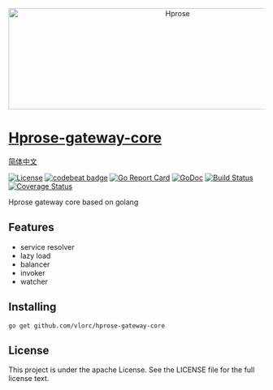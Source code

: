 <p align="center"><img src="http://hprose.com/banner.@2x.png" alt="Hprose" title="Hprose" width="650" height="200" /></p>

# [Hprose-gateway-core](https://github.com/vlorc/hprose-gateway-core)
[简体中文](https://github.com/vlorc/hprose-gateway-core/blob/master/README_CN.md)

[![License](https://img.shields.io/:license-apache-blue.svg)](https://opensource.org/licenses/Apache-2.0)
[![codebeat badge](https://codebeat.co/badges/c41b426c-4121-4dc8-99c2-f1b60574be64)](https://codebeat.co/projects/github-com-vlorc-hprose-gateway-core-master)
[![Go Report Card](https://goreportcard.com/badge/github.com/vlorc/hprose-gateway-core)](https://goreportcard.com/report/github.com/vlorc/hprose-gateway-core)
[![GoDoc](https://godoc.org/github.com/vlorc/hprose-gateway-core?status.svg)](https://godoc.org/github.com/vlorc/hprose-gateway-core)
[![Build Status](https://travis-ci.org/vlorc/hprose-gateway-core.svg?branch=master)](https://travis-ci.org/vlorc/hprose-gateway-core?branch=master)
[![Coverage Status](https://coveralls.io/repos/github/vlorc/hprose-gateway-core/badge.svg?branch=master)](https://coveralls.io/github/vlorc/hprose-gateway-core?branch=master)

Hprose gateway core based on golang

## Features
+ service resolver
+ lazy load
+ balancer
+ invoker
+ watcher

## Installing
	go get github.com/vlorc/hprose-gateway-core

## License
This project is under the apache License. See the LICENSE file for the full license text.

